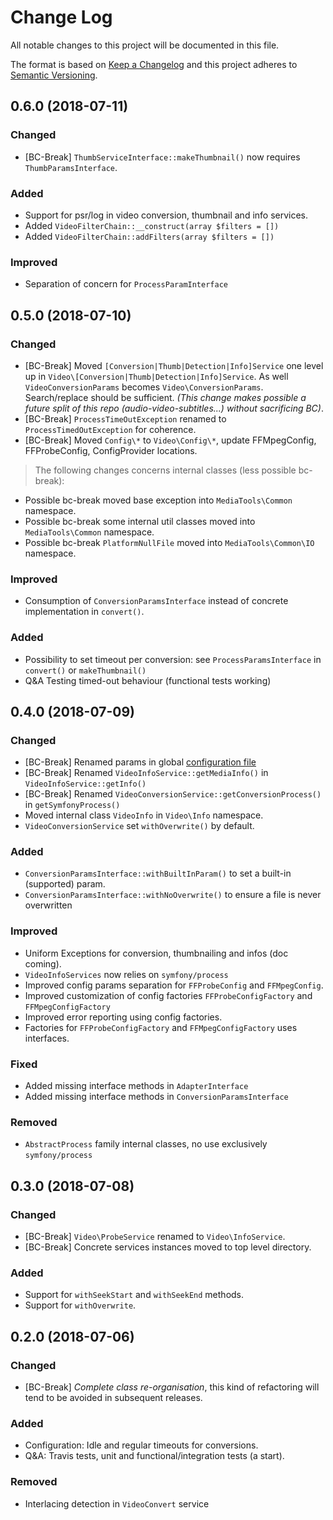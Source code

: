 # Change Log

All notable changes to this project will be documented in this file.

The format is based on [Keep a Changelog](http://keepachangelog.com/) 
and this project adheres to [Semantic Versioning](http://semver.org/).


## 0.6.0 (2018-07-11)

### Changed

- [BC-Break] `ThumbServiceInterface::makeThumbnail()` now requires `ThumbParamsInterface`.

### Added

- Support for psr/log in video conversion, thumbnail and info services.  
- Added `VideoFilterChain::__construct(array $filters = [])`
- Added `VideoFilterChain::addFilters(array $filters = [])`

### Improved

- Separation of concern for `ProcessParamInterface`

## 0.5.0 (2018-07-10) 

### Changed

- [BC-Break] Moved `[Conversion|Thumb|Detection|Info]Service` one level up in `Video\[Conversion|Thumb|Detection|Info]Service`.
  As well `VideoConversionParams` becomes `Video\ConversionParams`. Search/replace should be sufficient.
  *(This change makes possible a future split of this repo (audio-video-subtitles...) without
  sacrificing BC)*.   
- [BC-Break] `ProcessTimeOutException` renamed to `ProcessTimedOutException` for coherence.
- [BC-Break] Moved `Config\*` to `Video\Config\*`, update FFMpegConfig, FFProbeConfig, ConfigProvider locations.

> The following changes concerns internal classes (less possible bc-break):

- Possible bc-break moved base exception into `MediaTools\Common` namespace.
- Possible bc-break some internal util classes moved into `MediaTools\Common` namespace.
- Possible bc-break `PlatformNullFile` moved into `MediaTools\Common\IO` namespace.

### Improved

- Consumption of `ConversionParamsInterface` instead of concrete implementation in `convert()`.

### Added

- Possibility to set timeout per conversion: see `ProcessParamsInterface` in `convert()` or `makeThumbnail()`
- Q&A Testing timed-out behaviour (functional tests working)


## 0.4.0 (2018-07-09)  

### Changed

- [BC-Break] Renamed params in global [configuration file](config/soluble-mediatools.config.php)
- [BC-Break] Renamed `VideoInfoService::getMediaInfo()` in `VideoInfoService::getInfo()`
- [BC-Break] Renamed `VideoConversionService::getConversionProcess()` in `getSymfonyProcess()`
- Moved internal class `VideoInfo` in `Video\Info` namespace.
- `VideoConversionService` set `withOverwrite()` by default.

### Added

- `ConversionParamsInterface::withBuiltInParam()` to set a built-in (supported) param. 
- `ConversionParamsInterface::withNoOverwrite()` to ensure a file is never overwritten

### Improved

- Uniform Exceptions for conversion, thumbnailing and infos (doc coming).
- `VideoInfoServices` now relies on `symfony/process`
- Improved config params separation for `FFProbeConfig` and `FFMpegConfig`.
- Improved customization of config factories `FFProbeConfigFactory` and `FFMpegConfigFactory`
- Improved error reporting using config factories.
- Factories for `FFProbeConfigFactory` and `FFMpegConfigFactory` uses interfaces.
 
### Fixed

- Added missing interface methods in `AdapterInterface`
- Added missing interface methods in `ConversionParamsInterface`

### Removed

- `AbstractProcess` family internal classes, no use exclusively `symfony/process` 

## 0.3.0 (2018-07-08)  

### Changed

- [BC-Break] `Video\ProbeService` renamed to `Video\InfoService`.
- [BC-Break] Concrete services instances moved to top level directory.

### Added

- Support for `withSeekStart` and `withSeekEnd` methods.
- Support for `withOverwrite`.


## 0.2.0 (2018-07-06) 

### Changed

- [BC-Break] *Complete class re-organisation*, this kind of refactoring will tend
  to be avoided in subsequent releases.

### Added

- Configuration: Idle and regular timeouts for conversions.
- Q&A: Travis tests, unit and functional/integration tests (a start).

### Removed 

- Interlacing detection in `VideoConvert` service
